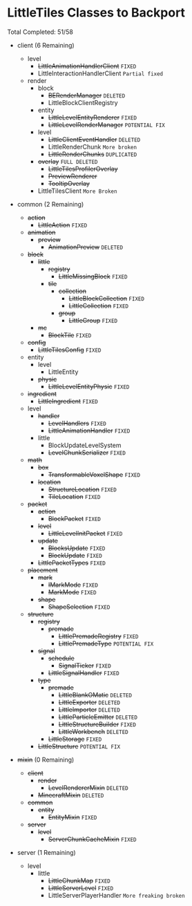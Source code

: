 # LittleTiles Classes to Backport
Total Completed: 51/58

- client (6 Remaining)
    - level
        - ~~LittleAnimationHandlerClient~~ ``FIXED``
        - LittleInteractionHandlerClient `Partial fixed`
    - render
        - block
            - ~~BERenderManager~~ `DELETED`
            - LittleBlockClientRegistry
        - entity
            - ~~LittleLevelEntityRenderer~~ `FIXED`
            - ~~LittleLevelRenderManager~~ ``POTENTIAL FIX``
        - level
            - ~~LittleClientEventHandler~~ ``DELETED``
            - LittleRenderChunk ``More broken``
            - ~~LittleRenderChunks~~ ``DUPLICATED``
        - ~~overlay~~ ``FULL DELETED``
            - ~~LittleTilesProfilerOverlay~~
            - ~~PreviewRenderer~~
            - ~~TooltipOverlay~~
        - LittleTilesClient ``More Broken``

- common (2 Remaining)
    - ~~action~~
        - ~~LittleAction~~ ``FIXED``
    - ~~animation~~
        - ~~preview~~
            - ~~AnimationPreview~~ ``DELETED``
    - ~~block~~
        - ~~little~~
            - ~~registry~~
                - ~~LittleMissingBlock~~ ``FIXED``
            - ~~tile~~
                - ~~collection~~
                    - ~~LittleBlockCollection~~ ``FIXED``
                    - ~~LittleCollection~~ ``FIXED``
                - ~~group~~
                    - ~~LittleGroup~~ ``FIXED``
        - ~~mc~~
            - ~~BlockTile~~ ``FIXED``
    - ~~config~~
        - ~~LittleTilesConfig~~ ``FIXED``
    - entity
        - level
            - LittleEntity
        - ~~physic~~
            - ~~LittleLevelEntityPhysic~~ ``FIXED``
    - ~~ingredient~~
        - ~~LittleIngredient~~ ``FIXED``
    - level
        - ~~handler~~
            - ~~LevelHandlers~~ ``FIXED``
            - ~~LittleAnimationHandler~~ ``FIXED``
        - little
            - BlockUpdateLevelSystem
            - ~~LevelChunkSerializer~~ ``FIXED``
    - ~~math~~
        - ~~box~~
            - ~~TransformableVoxelShape~~ ``FIXED``
        - ~~location~~
            - ~~StructureLocation~~ ``FIXED``
            - ~~TileLocation~~ ``FIXED``
    - ~~packet~~
        - ~~action~~
            - ~~BlockPacket~~ ``FIXED``
        - ~~level~~
            - ~~LittleLevelInitPacket~~ ``FIXED``
        - ~~update~~
            - ~~BlocksUpdate~~ ``FIXED``
            - ~~BlockUpdate~~ ``FIXED``
        - ~~LittlePacketTypes~~ ``FIXED``
    - ~~placement~~
        - ~~mark~~
            - ~~IMarkMode~~ ``FIXED``
            - ~~MarkMode~~ ``FIXED``
        - ~~shape~~
            - ~~ShapeSelection~~ ``FIXED``
    - ~~structure~~
        - ~~registry~~
            - ~~premade~~
                - ~~LittlePremadeRegistry~~ ``FIXED``
                - ~~LittlePremadeType~~ ``POTENTIAL FIX``
        - ~~signal~~
            - ~~schedule~~
                - ~~SignalTicker~~ ``FIXED``
            - ~~LittleSignalHandler~~ ``FIXED``
        - ~~type~~
            - ~~premade~~
                - ~~LittleBlankOMatic~~ ``DELETED``
                - ~~LittleExporter~~ ``DELETED``
                - ~~LittleImporter~~ ``DELETED``
                - ~~LittleParticleEmitter~~ ``DELETED``
                - ~~LittleStructureBuilder~~ ``FIXED``
                - ~~LittleWorkbench~~ ``DELETED``
            - ~~LittleStorage~~ ``FIXED``
        - ~~LittleStructure~~ ``POTENTIAL FIX``

- ~~mixin~~ (0 Remaining)
    - ~~client~~
        - ~~render~~
            - ~~LevelRendererMixin~~ ``DELETED``
        - ~~MinecraftMixin~~ ``DELETED``
    - ~~common~~
        - ~~entity~~
            - ~~EntityMixin~~ ``FIXED``
    - ~~server~~
        - ~~level~~
            - ~~ServerChunkCacheMixin~~ ``FIXED``

- server (1 Remaining)
    - level
        - little
            - ~~LittleChunkMap~~ ``FIXED``
            - ~~LittleServerLevel~~ ``FIXED``
            - LittleServerPlayerHandler ``More freaking broken``